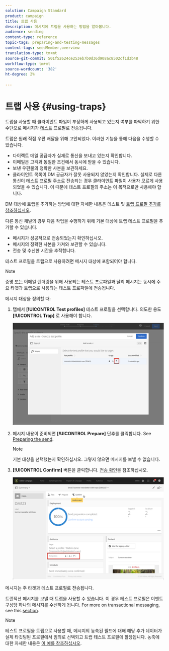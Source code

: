 ```yaml
---
solution: Campaign Standard
product: campaign
title: 트랩 사용
description: 메시지에 트랩을 사용하는 방법을 알아봅니다.
audience: sending
content-type: reference
topic-tags: preparing-and-testing-messages
context-tags: seedMember,overview
translation-type: tm+mt
source-git-commit: 501f52624ce253eb7b0d36d908ac8502cf1d3b48
workflow-type: tm+mt
source-wordcount: '382'
ht-degree: 2%

---
```



# 트랩 사용 {#using-traps}

트랩을 사용할 때 클라이언트 파일이 부정하게 사용되고 있는지 여부를 파악하기 위한 수단으로 메시지가 [테스트](../../audiences/using/managing-test-profiles.md) 프로필로 전송됩니다.

트랩은 원래 직접 우편 배달을 위해 고안되었다. 이러한 기능을 통해 다음을 수행할 수 있습니다.

* 다이렉트 메일 공급자가 실제로 통신을 보내고 있는지 확인합니다.
* 이메일은 고객과 동일한 조건에서 동시에 받을 수 있습니다.
* 보낸 우편물의 정확한 사본을 보관하세요.
* 클라이언트 목록이 DM 공급자가 잘못 사용되지 않았는지 확인합니다. 실제로 다른 통신이 테스트 프로필 주소로 전송되는 경우 클라이언트 파일이 사용자 모르게 사용되었을 수 있습니다. 이 때문에 테스트 프로필의 주소는 이 목적으로만 사용해야 합니다.

DM 대상에 트랩을 추가하는 방법에 대한 자세한 내용은 테스트 및 [트랩 프로필 추가를 참조하십시오](../../channels/using/defining-the-direct-mail-audience.md#adding-test-and-trap-profiles).

다른 통신 채널의 경우 다음 작업을 수행하기 위해 기본 대상에 트랩 테스트 프로필을 추가할 수 있습니다.

* 메시지가 성공적으로 전송되었는지 확인하십시오.
* 메시지의 정확한 사본을 가져와 보관할 수 있습니다.
* 전송 및 수신한 시간을 추적합니다.

테스트 프로필을 트랩으로 사용하려면 메시지 대상에 포함되어야 합니다.

>[!NOTE]
>
>증명 [또는](../../sending/using/sending-proofs.md) 이메일 렌더링을 [](../../sending/using/email-rendering.md)위해 사용되는 테스트 프로파일과 달리 메시지는 동시에 주요 타겟과 트랩으로 사용되는 테스트 프로파일에 전송됩니다.

메시지 대상을 정의할 때:

1. 탭에서 **[!UICONTROL Test profiles]** 테스트 프로필을 선택합니다. 의도한 용도 **[!UICONTROL Trap]** 로 사용해야 합니다.

   ![](assets/trap_select.png)

1. 메시지 내용이 준비되면 **[!UICONTROL Prepare]** 단추를 클릭합니다. See [Preparing the send](../../sending/using/preparing-the-send.md).
   >[!NOTE]
   >
   >기본 대상을 선택했는지 확인하십시오. 그렇지 않으면 메시지를 보낼 수 없습니다.

1. **[!UICONTROL Confirm]** 버튼을 클릭합니다. [전송 확인](../../sending/using/confirming-the-send.md)을 참조하십시오.

   ![](assets/trap_confirm.png)

메시지는 주 타겟과 테스트 프로필로 전송됩니다.

트랜잭션 메시지를 보낼 때 트랩을 사용할 수 있습니다. 이 경우 테스트 프로필은 이벤트 구성당 하나의 메시지를 수신하게 됩니다. For more on transactional messaging, see this [section](../../channels/using/getting-started-with-transactional-msg.md).

>[!NOTE]
>
>테스트 프로필을 트랩으로 사용할 때, 메시지의 농축된 필드에 대해 해당 추가 데이터가 실제 타깃팅된 프로필에서 임의로 선택되고 트랩 테스트 프로필에 할당됩니다. 농축에 대한 자세한 내용은 [이 예를 참조하십시오](../../automating/using/enriching-profile-data-file.md).
